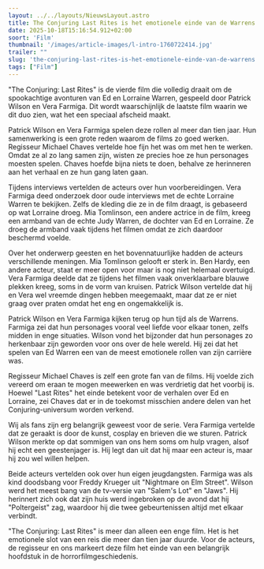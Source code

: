 ```yaml
---
layout: ../../layouts/NieuwsLayout.astro
title: The Conjuring Last Rites is het emotionele einde van de Warrens
date: 2025-10-18T15:16:54.912+02:00
soort: 'Film'
thumbnail: '/images/article-images/l-intro-1760722414.jpg'
trailer: ""
slug: 'the-conjuring-last-rites-is-het-emotionele-einde-van-de-warrens'
tags: ["Film"]
---
```


"The Conjuring: Last Rites" is de vierde film die volledig draait om de
spookachtige avonturen van Ed en Lorraine Warren, gespeeld door Patrick Wilson
en Vera Farmiga. Dit wordt waarschijnlijk de laatste film waarin we dit duo
zien, wat het een speciaal afscheid maakt.

Patrick Wilson en Vera Farmiga spelen deze rollen al meer dan tien jaar. Hun
samenwerking is een grote reden waarom de films zo goed werken. Regisseur
Michael Chaves vertelde hoe fijn het was om met hen te werken. Omdat ze al zo
lang samen zijn, wisten ze precies hoe ze hun personages moesten spelen. Chaves
hoefde bijna niets te doen, behalve ze herinneren aan het verhaal en ze hun gang
laten gaan.

Tijdens interviews vertelden de acteurs over hun voorbereidingen. Vera Farmiga
deed onderzoek door oude interviews met de echte Lorraine Warren te bekijken.
Zelfs de kleding die ze in de film draagt, is gebaseerd op wat Lorraine droeg.
Mia Tomlinson, een andere actrice in de film, kreeg een armband van de echte
Judy Warren, de dochter van Ed en Lorraine. Ze droeg de armband vaak tijdens het
filmen omdat ze zich daardoor beschermd voelde.

Over het onderwerp geesten en het bovennatuurlijke hadden de acteurs
verschillende meningen. Mia Tomlinson gelooft er sterk in. Ben Hardy, een andere
acteur, staat er meer open voor maar is nog niet helemaal overtuigd. Vera
Farmiga deelde dat ze tijdens het filmen vaak onverklaarbare blauwe plekken
kreeg, soms in de vorm van kruisen. Patrick Wilson vertelde dat hij en Vera wel
vreemde dingen hebben meegemaakt, maar dat ze er niet graag over praten omdat
het eng en ongemakkelijk is.

Patrick Wilson en Vera Farmiga kijken terug op hun tijd als de Warrens. Farmiga
zei dat hun personages vooral veel liefde voor elkaar tonen, zelfs midden in
enge situaties. Wilson vond het bijzonder dat hun personages zo herkenbaar zijn
geworden voor ons over de hele wereld. Hij zei dat het spelen van Ed Warren een
van de meest emotionele rollen van zijn carrière was.

Regisseur Michael Chaves is zelf een grote fan van de films. Hij voelde zich
vereerd om eraan te mogen meewerken en was verdrietig dat het voorbij is. Hoewel
"Last Rites" het einde betekent voor de verhalen over Ed en Lorraine, zei Chaves
dat er in de toekomst misschien andere delen van het Conjuring-universum worden
verkend.

Wij als fans zijn erg belangrijk geweest voor de serie. Vera Farmiga vertelde
dat ze geraakt is door de kunst, cosplay en brieven die we sturen. Patrick
Wilson merkte op dat sommigen van ons hem soms om hulp vragen, alsof hij echt
een geestenjager is. Hij legt dan uit dat hij maar een acteur is, maar hij zou
wel willen helpen.

Beide acteurs vertelden ook over hun eigen jeugdangsten. Farmiga was als kind
doodsbang voor Freddy Krueger uit "Nightmare on Elm Street". Wilson werd het
meest bang van de tv-versie van "Salem's Lot" en "Jaws". Hij herinnert zich ook
dat zijn huis werd ingebroken op de avond dat hij "Poltergeist" zag, waardoor
hij die twee gebeurtenissen altijd met elkaar verbindt.

"The Conjuring: Last Rites" is meer dan alleen een enge film. Het is het
emotionele slot van een reis die meer dan tien jaar duurde. Voor de acteurs, de
regisseur en ons markeert deze film het einde van een belangrijk hoofdstuk in de
horrorfilmgeschiedenis.